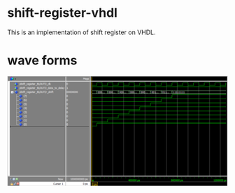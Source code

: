 # shift-register-vhdl
This is an implementation of shift register on VHDL.
# wave forms
![](img/waveForm.png)
